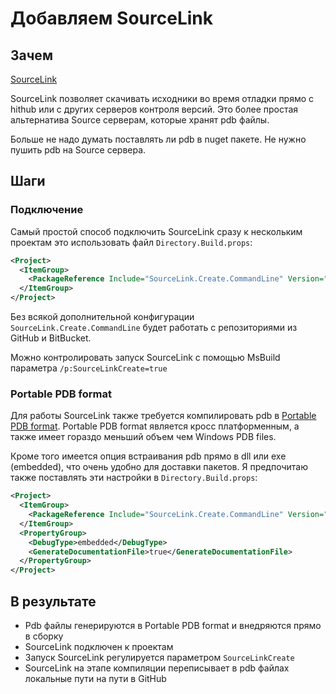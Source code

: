 # Добавляем SourceLink

## Зачем
[SourceLink](https://github.com/ctaggart/SourceLink)

SourceLink позволяет скачивать исходники во время отладки прямо с hithub или с других серверов контроля версий. Это более простая альтернатива Source серверам, которые хранят pdb файлы.

Больше не надо думать поставлять ли pdb в nuget пакете. Не нужно пушить pdb на Source сервера.

## Шаги

### Подключение
Самый простой способ подключить SourceLink сразу к нескольким проектам это использовать файл `Directory.Build.props`:

```xml
<Project>
  <ItemGroup>
    <PackageReference Include="SourceLink.Create.CommandLine" Version="2.8.0" PrivateAssets="All" /> 
  </ItemGroup>
</Project>
```

Без всякой дополнительной конфигурации `SourceLink.Create.CommandLine` будет работать с репозиториями из GitHub и BitBucket.

Можно контролировать запуск SourceLink с помощью MsBuild параметра `/p:SourceLinkCreate=true`

### Portable PDB format
Для работы SourceLink также требуется компилировать pdb в [Portable PDB format](https://github.com/dotnet/core/blob/master/Documentation/diagnostics/portable_pdb.md).
Portable PDB format является кросс платформенным, а также имеет гораздо меньший объем чем Windows PDB files.

Кроме того имеется опция встраивания pdb прямо в dll или exe (embedded), что очень удобно для доставки пакетов. Я предпочитаю также поставлять эти настройки в `Directory.Build.props`:

```xml
<Project>
  <ItemGroup>
    <PackageReference Include="SourceLink.Create.CommandLine" Version="2.8.0" PrivateAssets="All" /> 
  </ItemGroup>
  <PropertyGroup>
    <DebugType>embedded</DebugType>
    <GenerateDocumentationFile>true</GenerateDocumentationFile>
  </PropertyGroup>
</Project>
```

## В результате
- Pdb файлы генерируются в Portable PDB format и внедряются прямо в сборку
- SourceLink подключен к проектам
- Запуск SourceLink регулируется параметром `SourceLinkCreate`
- SourceLink на этапе компиляции переписывает в pdb файлах локальные пути на пути в GitHub